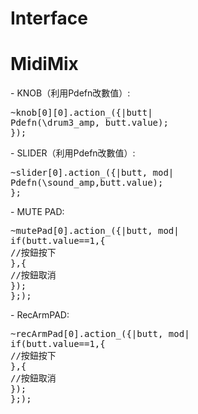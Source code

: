 # Interface

<h1>MidiMix</h1>
- KNOB（利用Pdefn改數值）:<br>
<pre>
~knob[0][0].action_({|butt|
Pdefn(\drum3_amp, butt.value);
});
</pre>
- SLIDER（利用Pdefn改數值）:<br>
<pre>
~slider[0].action_({|butt, mod|
Pdefn(\sound_amp,butt.value);
};
</pre>
- MUTE PAD:<br>
<pre>
~mutePad[0].action_({|butt, mod|
if(butt.value==1,{
//按鈕按下
},{
//按鈕取消
});
};);
</pre>
- RecArmPAD:<br>
<pre>
~recArmPad[0].action_({|butt, mod|
if(butt.value==1,{
//按鈕按下
},{
//按鈕取消
});
};);
</pre>
